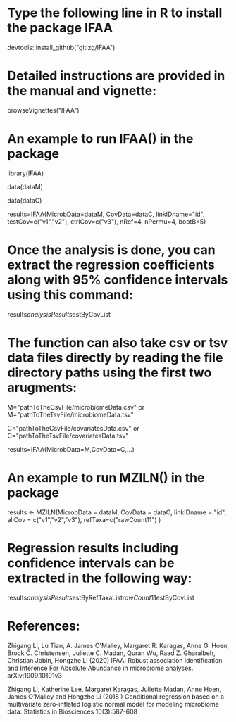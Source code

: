 # Type the following line in R to install the package IFAA
 devtools::install_github("gitlzg/IFAA")

# Detailed instructions are provided in the manual and vignette:

browseVignettes("IFAA")

# An example to run IFAA() in the package
library(IFAA)
 
data(dataM)
 
data(dataC)
 
results=IFAA(MicrobData=dataM,
CovData=dataC,
linkIDname="id",
testCov=c("v1","v2"),
ctrlCov=c("v3"),
nRef=4,
nPermu=4,
bootB=5)
      
# Once the analysis is done, you can extract the regression coefficients along with 95% confidence intervals using this command:
results$analysisResults$estByCovList
  
# The function can also take csv or tsv data files directly by reading the file directory paths using the first two arugments:
M="pathToTheCsvFile/microbiomeData.csv" or M="pathToTheTsvFile/microbiomeData.tsv"

C="pathToTheCsvFile/covariatesData.csv" or C="pathToTheTsvFile/covariatesData.tsv"

results=IFAA(MicrobData=M,CovData=C,...)

# An example to run MZILN() in the package

results <- MZILN(MicrobData = dataM,
                CovData = dataC,
                linkIDname = "id",
                allCov = c("v1","v2","v3"),
                refTaxa=c("rawCount11")
                )

# Regression results including confidence intervals can be extracted in the following way:

results$analysisResults$estByRefTaxaList$rawCount11$estByCovList

# References: 
Zhigang Li, Lu Tian, A. James O'Malley, Margaret R. Karagas, Anne G. Hoen, Brock C. Christensen, Juliette C. Madan, Quran Wu, Raad Z. Gharaibeh, Christian Jobin, Hongzhe Li (2020) IFAA: Robust association identification and Inference For Absolute Abundance in microbiome analyses. arXiv:1909.10101v3 

Zhigang Li, Katherine Lee, Margaret Karagas, Juliette Madan, Anne Hoen, James O’Malley and Hongzhe Li (2018 ) Conditional regression based on a multivariate zero-inflated logistic normal model for modeling microbiome data. Statistics in Biosciences  10(3):587-608
